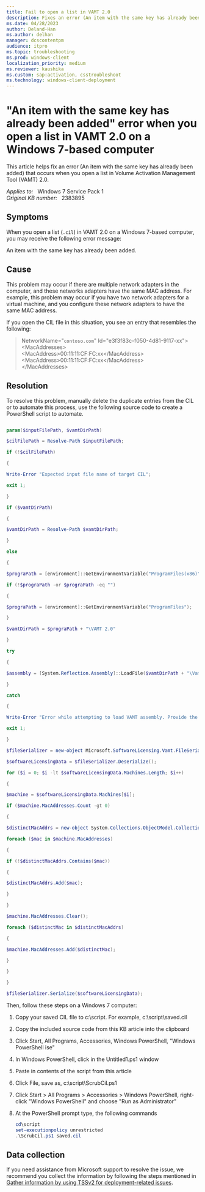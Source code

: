 ```yaml
---
title: Fail to open a list in VAMT 2.0
description: Fixes an error (An item with the same key has already been added) that occurs when you open a list in Volume Activation Management Tool (VAMT) 2.0
ms.date: 04/28/2023
author: Deland-Han
ms.author: delhan
manager: dcscontentpm
audience: itpro
ms.topic: troubleshooting
ms.prod: windows-client
localization_priority: medium
ms.reviewer: kaushika
ms.custom: sap:activation, csstroubleshoot
ms.technology: windows-client-deployment
---
```

# "An item with the same key has already been added" error when you open a list in VAMT 2.0 on a Windows 7-based computer

This article helps fix an error (An item with the same key has already been added) that occurs when you open a list in Volume Activation Management Tool (VAMT) 2.0.

_Applies to:_ &nbsp; Windows 7 Service Pack 1  
_Original KB number:_ &nbsp; 2383895

## Symptoms

When you open a list (`.cil`) in VAMT 2.0 on a Windows 7-based computer, you may receive the following error message:

An item with the same key has already been added.

## Cause

This problem may occur if there are multiple network adapters in the computer, and these networks adapters have the same MAC address. For example, this problem may occur if you have two network adapters for a virtual machine, and you configure these network adapters to have the same MAC address.

If you open the CIL file in this situation, you see an entry that resembles the following:

> NetworkName="`contoso.com`" Id="e3f3f83c-f050-4d81-9117-xx">  
\<MacAddresses>  
\<MacAddress>00:11:11:CF:FC:xx\</MacAddress>  
\<MacAddress>00:11:11:CF:FC:xx\</MacAddress>  
\</MacAddresses>

## Resolution

To resolve this problem, manually delete the duplicate entries from the CIL or to automate this process, use the following source code to create a PowerShell script to automate.  

```powershell

param($inputFilePath, $vamtDirPath)

$cilFilePath = Resolve-Path $inputFilePath;

if (!$cilFilePath)

{

Write-Error "Expected input file name of target CIL";

exit 1;

}

if ($vamtDirPath)

{

$vamtDirPath = Resolve-Path $vamtDirPath;

}

else

{

$prograPath = [environment]::GetEnvironmentVariable("ProgramFiles(x86)");

if (!$prograPath -or $prograPath -eq "")

{

$prograPath = [environment]::GetEnvironmentVariable("ProgramFiles");

}

$vamtDirPath = $prograPath + "\VAMT 2.0"

}

try

{

$assembly = [System.Reflection.Assembly]::LoadFile($vamtDirPath + "\Vamtrt.dll");

}

catch

{

Write-Error "Error while attempting to load VAMT assembly. Provide the correct path to your VAMT installation if VAMT is not installed to the default directory.";

exit 1;

}

$fileSerializer = new-object Microsoft.SoftwareLicensing.Vamt.FileSerializer($cilFilePath);

$softwareLicensingData = $fileSerializer.Deserialize();

for ($i = 0; $i -lt $softwareLicensingData.Machines.Length; $i++)

{

$machine = $softwareLicensingData.Machines[$i];

if ($machine.MacAddresses.Count -gt 0)

{

$distinctMacAddrs = new-object System.Collections.ObjectModel.Collection[string];

foreach ($mac in $machine.MacAddresses)

{

if (!$distinctMacAddrs.Contains($mac))

{

$distinctMacAddrs.Add($mac);

}

}

$machine.MacAddresses.Clear();

foreach ($distinctMac in $distinctMacAddrs)

{

$machine.MacAddresses.Add($distinctMac);

}

}

}

$fileSerializer.Serialize($softwareLicensingData);

```

Then, follow these steps on a Windows 7 computer:  

1. Copy your saved CIL file to c:\script. For example, c:\script\saved.cil
2. Copy the included source code from this KB article into the clipboard
3. Click Start, All Programs, Accessories, Windows PowerShell, "Windows PowerShell ise"
4. In Windows PowerShell, click in the Untitled1.ps1 window
5. Paste in contents of the script from this article
6. Click File, save as, c:\script\ScrubCil.ps1
7. Click Start > All Programs > Accessories > Windows PowerShell, right-click "Windows PowerShell" and choose "Run as Administrator"
8. At the PowerShell prompt type, the following commands  

    ```powershell
    cd\script
    set-executionpolicy unrestricted
    .\ScrubCil.ps1 saved.cil
    ```

## Data collection

If you need assistance from Microsoft support to resolve the issue, we recommend you collect the information by following the steps mentioned in [Gather information by using TSSv2 for deployment-related issues](../windows-troubleshooters/gather-information-using-tssv2-deployment.md).
